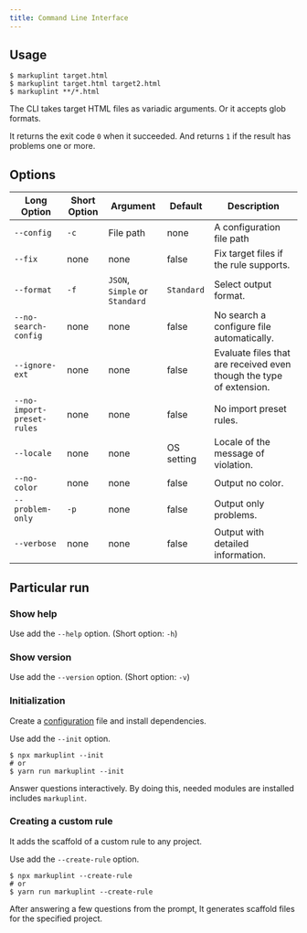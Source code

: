 ```yaml
---
title: Command Line Interface
---
```


## Usage

```
$ markuplint target.html
$ markuplint target.html target2.html
$ markuplint **/*.html
```

The CLI takes target HTML files as variadic arguments.
Or it accepts glob formats.

It returns the exit code `0` when it succeeded.
And returns `1` if the result has problems one or more.

## Options

| Long Option                | Short Option | Argument                       | Default    | Description                                                         |
| -------------------------- | ------------ | ------------------------------ | ---------- | ------------------------------------------------------------------- |
| `--config`                 | `-c`         | File path                      | none       | A configuration file path                                           |
| `--fix`                    | none         | none                           | false      | Fix target files if the rule supports.                              |
| `--format`                 | `-f`         | `JSON`, `Simple` or `Standard` | `Standard` | Select output format.                                               |
| `--no-search-config`       | none         | none                           | false      | No search a configure file automatically.                           |
| `--ignore-ext`             | none         | none                           | false      | Evaluate files that are received even though the type of extension. |
| `--no-import-preset-rules` | none         | none                           | false      | No import preset rules.                                             |
| `--locale`                 | none         | none                           | OS setting | Locale of the message of violation.                                 |
| `--no-color`               | none         | none                           | false      | Output no color.                                                    |
| `--problem-only`           | `-p`         | none                           | false      | Output only problems.                                               |
| `--verbose`                | none         | none                           | false      | Output with detailed information.                                   |

## Particular run

### Show help

Use add the `--help` option. (Short option: `-h`)

### Show version

Use add the `--version` option. (Short option: `-v`)

### Initialization

Create a [configuration](configuration/index.md) file and install dependencies.

Use add the `--init` option.

```
$ npx markuplint --init
# or
$ yarn run markuplint --init
```

Answer questions interactively.
By doing this, needed modules are installed includes `markuplint`.

### Creating a custom rule

It adds the scaffold of a custom rule to any project.

Use add the `--create-rule` option.

```
$ npx markuplint --create-rule
# or
$ yarn run markuplint --create-rule
```

After answering a few questions from the prompt,
It generates scaffold files for the specified project.
